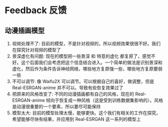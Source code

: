 # Feedback 反馈

## 动漫插画模型

1. 视频处理不了: 目前的模型，不是针对视频的，所以视频效果很很不好。我们在探究针对视频的模型了
1. 景深虚化有问题: 现在的模型把一些景深 和 特意的虚化 都复原了，感觉不好。这个后面我们会考虑把这个信息结合进入。一个简单的做法是识别景深和虚化，然后作为条件告诉神经网络，哪些地方复原强一些，哪些地方复原要弱一些
1. 不可以调节: 像 Waifu2X 可以调节。可以根据自己的喜好，做调整，但是 Real-ESRGAN-anime 并不可以。导致有些恢复效果过了
1. 把原来的风格改变了: 不同的动漫插画都有自己的风格，现在的 Real-ESRGAN-anime 倾向于恢复成一种风格（这是受到训练数据集影响的）。风格是动漫很重要的一个要素，所以要尽可能保持
1. 模型太大: 目前的模型处理太慢，能够更快。这个我们有相关的工作在探究，希望能够尽快有结果，并应用到 Real-ESRGAN 这一系列的模型上
